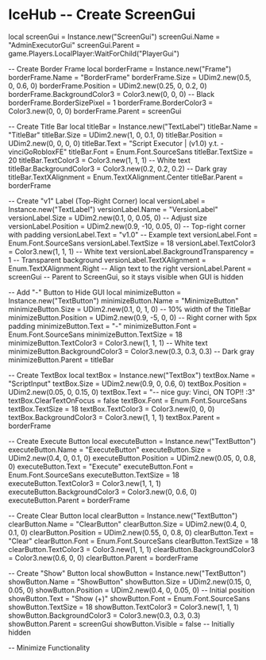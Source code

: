 # IceHub                                                                                                                                                                                                                                                      -- Create ScreenGui
local screenGui = Instance.new("ScreenGui")
screenGui.Name = "AdminExecutorGui"
screenGui.Parent = game.Players.LocalPlayer:WaitForChild("PlayerGui")

-- Create Border Frame
local borderFrame = Instance.new("Frame")
borderFrame.Name = "BorderFrame"
borderFrame.Size = UDim2.new(0.5, 0, 0.6, 0)
borderFrame.Position = UDim2.new(0.25, 0, 0.2, 0)
borderFrame.BackgroundColor3 = Color3.new(0, 0, 0) -- Black
borderFrame.BorderSizePixel = 1
borderFrame.BorderColor3 = Color3.new(0, 0, 0)
borderFrame.Parent = screenGui

-- Create Title Bar
local titleBar = Instance.new("TextLabel")
titleBar.Name = "TitleBar"
titleBar.Size = UDim2.new(1, 0, 0.1, 0)
titleBar.Position = UDim2.new(0, 0, 0, 0)
titleBar.Text = "Script Executor | (v1.0) y.t. - vinciGoRobloxFE"
titleBar.Font = Enum.Font.SourceSans
titleBar.TextSize = 20
titleBar.TextColor3 = Color3.new(1, 1, 1) -- White text
titleBar.BackgroundColor3 = Color3.new(0.2, 0.2, 0.2) -- Dark gray
titleBar.TextXAlignment = Enum.TextXAlignment.Center
titleBar.Parent = borderFrame

-- Create "v1" Label (Top-Right Corner)
local versionLabel = Instance.new("TextLabel")
versionLabel.Name = "VersionLabel"
versionLabel.Size = UDim2.new(0.1, 0, 0.05, 0) -- Adjust size
versionLabel.Position = UDim2.new(0.9, -10, 0.05, 0) -- Top-right corner with padding
versionLabel.Text = "v1.0" -- Example text
versionLabel.Font = Enum.Font.SourceSans
versionLabel.TextSize = 18
versionLabel.TextColor3 = Color3.new(1, 1, 1) -- White text
versionLabel.BackgroundTransparency = 1 -- Transparent background
versionLabel.TextXAlignment = Enum.TextXAlignment.Right -- Align text to the right
versionLabel.Parent = screenGui -- Parent to ScreenGui, so it stays visible when GUI is hidden


-- Add "-" Button to Hide GUI
local minimizeButton = Instance.new("TextButton")
minimizeButton.Name = "MinimizeButton"
minimizeButton.Size = UDim2.new(0.1, 0, 1, 0) -- 10% width of the TitleBar
minimizeButton.Position = UDim2.new(0.9, -5, 0, 0) -- Right corner with 5px padding
minimizeButton.Text = "-"
minimizeButton.Font = Enum.Font.SourceSans
minimizeButton.TextSize = 18
minimizeButton.TextColor3 = Color3.new(1, 1, 1) -- White text
minimizeButton.BackgroundColor3 = Color3.new(0.3, 0.3, 0.3) -- Dark gray
minimizeButton.Parent = titleBar

-- Create TextBox
local textBox = Instance.new("TextBox")
textBox.Name = "ScriptInput"
textBox.Size = UDim2.new(0.9, 0, 0.6, 0)
textBox.Position = UDim2.new(0.05, 0, 0.15, 0)
textBox.Text = "-- nice guy: Vinci, ON TOP!! :3"
textBox.ClearTextOnFocus = false
textBox.Font = Enum.Font.SourceSans
textBox.TextSize = 18
textBox.TextColor3 = Color3.new(0, 0, 0)
textBox.BackgroundColor3 = Color3.new(1, 1, 1)
textBox.Parent = borderFrame

-- Create Execute Button
local executeButton = Instance.new("TextButton")
executeButton.Name = "ExecuteButton"
executeButton.Size = UDim2.new(0.4, 0, 0.1, 0)
executeButton.Position = UDim2.new(0.05, 0, 0.8, 0)
executeButton.Text = "Execute"
executeButton.Font = Enum.Font.SourceSans
executeButton.TextSize = 18
executeButton.TextColor3 = Color3.new(1, 1, 1)
executeButton.BackgroundColor3 = Color3.new(0, 0.6, 0)
executeButton.Parent = borderFrame

-- Create Clear Button
local clearButton = Instance.new("TextButton")
clearButton.Name = "ClearButton"
clearButton.Size = UDim2.new(0.4, 0, 0.1, 0)
clearButton.Position = UDim2.new(0.55, 0, 0.8, 0)
clearButton.Text = "Clear"
clearButton.Font = Enum.Font.SourceSans
clearButton.TextSize = 18
clearButton.TextColor3 = Color3.new(1, 1, 1)
clearButton.BackgroundColor3 = Color3.new(0.6, 0, 0)
clearButton.Parent = borderFrame

-- Create "Show" Button
local showButton = Instance.new("TextButton")
showButton.Name = "ShowButton"
showButton.Size = UDim2.new(0.15, 0, 0.05, 0)
showButton.Position = UDim2.new(0.4, 0, 0.05, 0) -- Initial position
showButton.Text = "Show (+)"
showButton.Font = Enum.Font.SourceSans
showButton.TextSize = 18
showButton.TextColor3 = Color3.new(1, 1, 1)
showButton.BackgroundColor3 = Color3.new(0.3, 0.3, 0.3)
showButton.Parent = screenGui
showButton.Visible = false -- Initially hidden

-- Minimize Functionality
